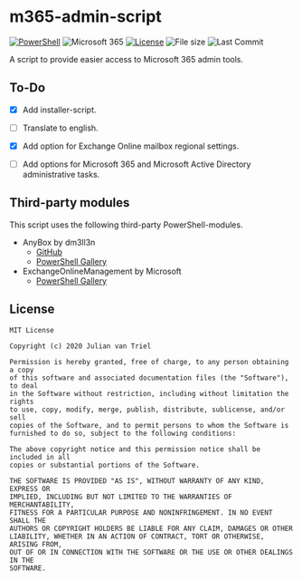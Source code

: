 # m365-admin-script
[![PowerShell](https://img.shields.io/badge/-PowerShell-_?style=flat-square&logo=powershell&color=blue&logoColor=white)](https://docs.microsoft.com/de-de/powershell/scripting/overview?view=powershell-7) ![Microsoft 365](https://img.shields.io/badge/-Microsoft%20365-_?style=flat-square&logo=microsoft%20office&color=red&logoColor=white) [![License](https://img.shields.io/github/license/vantriel/m365-admin-scripts?style=flat-square)](https://spdx.org/licenses/MIT.html) ![File size](https://img.shields.io/github/languages/code-size/vantriel/m365-admin-scripts?color=blue&style=flat-square) ![Last Commit](https://img.shields.io/github/last-commit/vantriel/m365-admin-scripts?style=flat-square)

A script to provide easier access to Microsoft 365 admin tools.

## To-Do
- [x] Add installer-script.
- [ ] Translate to english.
- [x] Add option for Exchange Online mailbox regional settings.
- [ ] Add options for Microsoft 365 and Microsoft Active Directory administrative tasks.


## Third-party modules
This script uses the following third-party PowerShell-modules.
* AnyBox by dm3ll3n
  * [GitHub](https://github.com/dm3ll3n/AnyBox)
  * [PowerShell Gallery](https://www.powershellgallery.com/packages/AnyBox/) 
* ExchangeOnlineManagement by Microsoft
  * [PowerShell Gallery](https://www.powershellgallery.com/packages/ExchangeOnlineManagement)
  
## License
```
MIT License

Copyright (c) 2020 Julian van Triel

Permission is hereby granted, free of charge, to any person obtaining a copy
of this software and associated documentation files (the "Software"), to deal
in the Software without restriction, including without limitation the rights
to use, copy, modify, merge, publish, distribute, sublicense, and/or sell
copies of the Software, and to permit persons to whom the Software is
furnished to do so, subject to the following conditions:

The above copyright notice and this permission notice shall be included in all
copies or substantial portions of the Software.

THE SOFTWARE IS PROVIDED "AS IS", WITHOUT WARRANTY OF ANY KIND, EXPRESS OR
IMPLIED, INCLUDING BUT NOT LIMITED TO THE WARRANTIES OF MERCHANTABILITY,
FITNESS FOR A PARTICULAR PURPOSE AND NONINFRINGEMENT. IN NO EVENT SHALL THE
AUTHORS OR COPYRIGHT HOLDERS BE LIABLE FOR ANY CLAIM, DAMAGES OR OTHER
LIABILITY, WHETHER IN AN ACTION OF CONTRACT, TORT OR OTHERWISE, ARISING FROM,
OUT OF OR IN CONNECTION WITH THE SOFTWARE OR THE USE OR OTHER DEALINGS IN THE
SOFTWARE.
```
